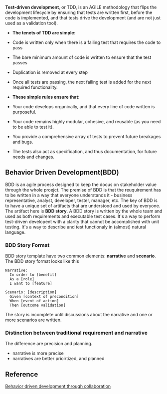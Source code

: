 **Test-driven development**, or TDD, is an AGILE methodology that flips the development
lifecycle by ensuring that tests are written first, before the code is implemented, and that
tests drive the development (and are not just used as a validation tool).

* **The tenets of TDD are simple:**
 * Code is written only when there is a failing test that requires the code to pass
 * The bare minimum amount of code is written to ensure that the test passes
 * Duplication is removed at every step
 * Once all tests are passing, the next failing test is added for the next required functionality.

* **These simple rules ensure that:**
 * Your code develops organically, and that every line of code written is purposeful.
 * Your code remains highly modular, cohesive, and reusable (as you need to be able to test it).
 * You provide a comprehensive array of tests to prevent future breakages and bugs.
 * The tests also act as specification, and thus documentation, for future needs and changes.

## Behavior Driven Development(BDD)
BDD is an agile process designed to keep the docus on stakeholder value through the whole proejct. The premise of BDD is that the reuquirement has to be written in a way that everyone understands it - business representative, analyst, developer, tester, manager, etc.
The key of BDD is to have a unique set of artifacts that are understood and used by everyone. The artifact here is **BDD story**. A BDD story is written by the whole team and used as both requirements and executable test cases. It's a way to perform test-driven developent with a clarity that cannot be accomplished with unit testing. It's a way to describe and test functionaly in (almost) natural language.

### BDD Story Format
BDD story template have two common elements: **narrative** and **scenario**. The BDD story format looks like this
```
Narrative:
  In order to [benefit]
  As a [role]
  I want to [feature]
  
Scenario: [description]
  Given [context of precondition]
  When [event of action]
  Then [outcome validation]
```
The story is incomplete until discussions about the narrative and one or more scenarios are written.

### Distinction between traditional requirement and narrative
The difference are precision and planning.
* narrative is more precise
* narratives are better prioirtized, and planned

## Reference
[Behavior driven development through collaboration](http://technologyconversations.com/2013/11/14/behavior-driven-development-bdd-value-through-collaboration-part-1-introduction/)
